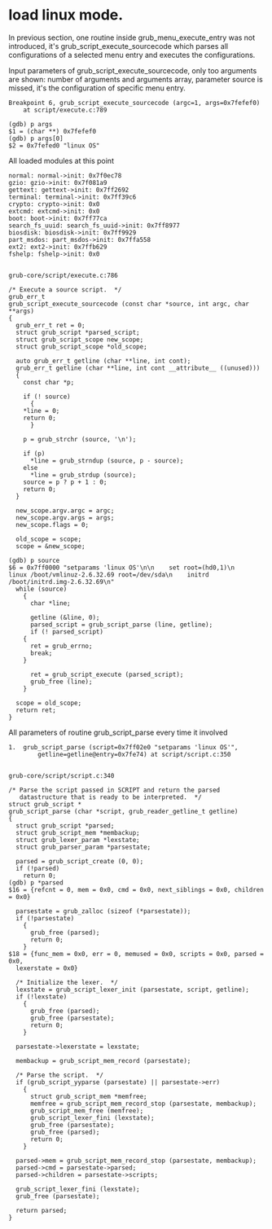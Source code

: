 # load linux mode.

In previous section, one routine inside grub_menu_execute_entry was not introduced, it's grub_script_execute_sourcecode which parses all configurations of a selected menu entry and executes the configurations.

Input parameters of grub_script_execute_sourcecode, only too arguments are shown: number of arguments and arguments array, parameter source is missed, it's the configuration of specific menu entry.

```input_parameters_of_grub_script_execute_sourcecode
Breakpoint 6, grub_script_execute_sourcecode (argc=1, args=0x7fefef0)
    at script/execute.c:789

(gdb) p args
$1 = (char **) 0x7fefef0
(gdb) p args[0]
$2 = 0x7fefed0 "linux OS"
```

All loaded modules at this point

```print_all_modules
normal: normal->init: 0x7f0ec78
gzio: gzio->init: 0x7f081a9
gettext: gettext->init: 0x7ff2692
terminal: terminal->init: 0x7ff39c6
crypto: crypto->init: 0x0
extcmd: extcmd->init: 0x0
boot: boot->init: 0x7ff77ca
search_fs_uuid: search_fs_uuid->init: 0x7ff8977
biosdisk: biosdisk->init: 0x7ff9929
part_msdos: part_msdos->init: 0x7ffa558
ext2: ext2->init: 0x7ffb629
fshelp: fshelp->init: 0x0
```

```grub_script_execute_sourcecode

grub-core/script/execute.c:786

/* Execute a source script.  */
grub_err_t
grub_script_execute_sourcecode (const char *source, int argc, char **args)
{
  grub_err_t ret = 0;
  struct grub_script *parsed_script;
  struct grub_script_scope new_scope;
  struct grub_script_scope *old_scope;

  auto grub_err_t getline (char **line, int cont);
  grub_err_t getline (char **line, int cont __attribute__ ((unused)))
  {
    const char *p;

    if (! source)
      {
	*line = 0;
	return 0;
      }

    p = grub_strchr (source, '\n');

    if (p)
      *line = grub_strndup (source, p - source);
    else
      *line = grub_strdup (source);
    source = p ? p + 1 : 0;
    return 0;
  }

  new_scope.argv.argc = argc;
  new_scope.argv.args = args;
  new_scope.flags = 0;

  old_scope = scope;
  scope = &new_scope;

(gdb) p source
$6 = 0x7ff0000 "setparams 'linux OS'\n\n    set root=(hd0,1)\n    linux /boot/vmlinuz-2.6.32.69 root=/dev/sda\n    initrd /boot/initrd.img-2.6.32.69\n"
  while (source)
    {
      char *line;

      getline (&line, 0);
      parsed_script = grub_script_parse (line, getline);
      if (! parsed_script)
	{
	  ret = grub_errno;
	  break;
	}

      ret = grub_script_execute (parsed_script);
      grub_free (line);
    }

  scope = old_scope;
  return ret;
}
```

All parameters of routine grub_script_parse every time it involved

```parameter_of_grub_script_parse
1.  grub_script_parse (script=0x7ff02e0 "setparams 'linux OS'", 
        getline=getline@entry=0x7fe74) at script/script.c:350
```


```grub_script_parse

grub-core/script/script.c:340

/* Parse the script passed in SCRIPT and return the parsed
   datastructure that is ready to be interpreted.  */
struct grub_script *
grub_script_parse (char *script, grub_reader_getline_t getline)
{
  struct grub_script *parsed;
  struct grub_script_mem *membackup;
  struct grub_lexer_param *lexstate;
  struct grub_parser_param *parsestate;

  parsed = grub_script_create (0, 0);
  if (!parsed)
    return 0;
(gdb) p *parsed
$16 = {refcnt = 0, mem = 0x0, cmd = 0x0, next_siblings = 0x0, children = 0x0}

  parsestate = grub_zalloc (sizeof (*parsestate));
  if (!parsestate)
    {
      grub_free (parsed);
      return 0;
    }
$18 = {func_mem = 0x0, err = 0, memused = 0x0, scripts = 0x0, parsed = 0x0, 
  lexerstate = 0x0}

  /* Initialize the lexer.  */
  lexstate = grub_script_lexer_init (parsestate, script, getline);
  if (!lexstate)
    {
      grub_free (parsed);
      grub_free (parsestate);
      return 0;
    }

  parsestate->lexerstate = lexstate;

  membackup = grub_script_mem_record (parsestate);

  /* Parse the script.  */
  if (grub_script_yyparse (parsestate) || parsestate->err)
    {
      struct grub_script_mem *memfree;
      memfree = grub_script_mem_record_stop (parsestate, membackup);
      grub_script_mem_free (memfree);
      grub_script_lexer_fini (lexstate);
      grub_free (parsestate);
      grub_free (parsed);
      return 0;
    }

  parsed->mem = grub_script_mem_record_stop (parsestate, membackup);
  parsed->cmd = parsestate->parsed;
  parsed->children = parsestate->scripts;

  grub_script_lexer_fini (lexstate);
  grub_free (parsestate);

  return parsed;
}
```